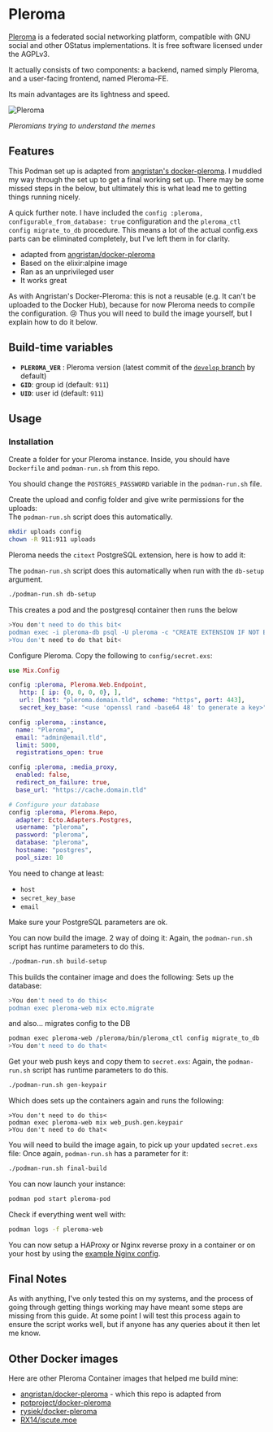 # Pleroma

[Pleroma](https://pleroma.social/) is a federated social networking platform, compatible with GNU social and other OStatus implementations. It is free software licensed under the AGPLv3.

It actually consists of two components: a backend, named simply Pleroma, and a user-facing frontend, named Pleroma-FE.

Its main advantages are its lightness and speed.

![Pleroma](https://i.imgur.com/VftiTlR.png)

_Pleromians trying to understand the memes_

## Features

This Podman set up is adapted from [angristan's docker-pleroma](https://github.com/angristan/docker-pleroma). I muddled my way through the set up to get a final working set up. There may be some missed steps in the below, but ultimately this is what lead me to getting things running nicely.

A quick further note. I have included the `config :pleroma, configurable_from_database: true` configuration and the `pleroma_ctl config migrate_to_db` procedure. This means a lot of the actual config.exs parts can be eliminated completely, but I've left them in for clarity.

- adapted from [angristan/docker-pleroma](https://github.com/angristan/docker-pleroma)
- Based on the elixir:alpine image
- Ran as an unprivileged user
- It works great

As with Angristan's Docker-Pleroma: this is not a reusable (e.g. It can't be uploaded to the Docker Hub), because for now Pleroma needs to compile the configuration. 😢
Thus you will need to build the image yourself, but I explain how to do it below.

## Build-time variables

- **`PLEROMA_VER`** : Pleroma version (latest commit of the [`develop` branch](https://git.pleroma.social/pleroma/pleroma) by default)
- **`GID`**: group id (default: `911`)
- **`UID`**: user id (default: `911`)

## Usage

### Installation

Create a folder for your Pleroma instance. Inside, you should have `Dockerfile` and `podman-run.sh` from this repo.

You should change the `POSTGRES_PASSWORD` variable in the `podman-run.sh` file.

Create the upload and config folder and give write permissions for the uploads:  
The `podman-run.sh` script does this automatically.
```sh
mkdir uploads config
chown -R 911:911 uploads
```

Pleroma needs the `citext` PostgreSQL extension, here is how to add it:

The `podman-run.sh` script does this automatically when run with the `db-setup` argument.
```sh
./podman-run.sh db-setup
```
This creates a pod and the postgresql container then runs the below
```sh 
>You don't need to do this bit<
podman exec -i pleroma-db psql -U pleroma -c "CREATE EXTENSION IF NOT EXISTS citext;"
>You don't need to do that bit<
```

Configure Pleroma. Copy the following to `config/secret.exs`:

```exs
use Mix.Config

config :pleroma, Pleroma.Web.Endpoint,
   http: [ ip: {0, 0, 0, 0}, ],
   url: [host: "pleroma.domain.tld", scheme: "https", port: 443],
   secret_key_base: "<use 'openssl rand -base64 48' to generate a key>"

config :pleroma, :instance,
  name: "Pleroma",
  email: "admin@email.tld",
  limit: 5000,
  registrations_open: true

config :pleroma, :media_proxy,
  enabled: false,
  redirect_on_failure: true,
  base_url: "https://cache.domain.tld"

# Configure your database
config :pleroma, Pleroma.Repo,
  adapter: Ecto.Adapters.Postgres,
  username: "pleroma",
  password: "pleroma",
  database: "pleroma",
  hostname: "postgres",
  pool_size: 10
```

You need to change at least:

- `host`
- `secret_key_base`
- `email`

Make sure your PostgreSQL parameters are ok.

You can now build the image. 2 way of doing it:
Again, the `podman-run.sh` script has runtime parameters to do this.
```sh
./podman-run.sh build-setup
```
This builds the container image and does the following:
Sets up the database:

```sh
>You don't need to do this<
podman exec pleroma-web mix ecto.migrate
```
and also... migrates config to the DB
```sh
podman exec pleroma-web /pleroma/bin/pleroma_ctl config migrate_to_db
>You don't need to do that<
```

Get your web push keys and copy them to `secret.exs`:
Again, the `podman-run.sh` script has runtime parameters to do this.
```sh
./podman-run.sh gen-keypair
```
Which does sets up the containers again and runs the following:
```
>You don't need to do this<
podman exec pleroma-web mix web_push.gen.keypair
>You don't need to do that<
```

You will need to build the image again, to pick up your updated `secret.exs` file:
Once again, `podman-run.sh` has a parameter for it:
```sh
./podman-run.sh final-build
```

You can now launch your instance:

```sh
podman pod start pleroma-pod
```

Check if everything went well with:

```sh
podman logs -f pleroma-web
```

You can now setup a HAProxy or Nginx reverse proxy in a container or on your host by using the [example Nginx config](https://git.pleroma.social/pleroma/pleroma/blob/develop/installation/pleroma.nginx).


## Final Notes

As with anything, I've only tested this on my systems, and the process of going through getting things working may have meant some steps are missing from this guide. At some point I will test this process again to ensure the script works well, but if anyone has any queries about it then let me know.

## Other Docker images

Here are other Pleroma Container images that helped me build mine:

- [angristan/docker-pleroma](https://github.com/angristan/docker-pleroma) - which this repo is adapted from
- [potproject/docker-pleroma](https://github.com/potproject/docker-pleroma)
- [rysiek/docker-pleroma](https://git.pleroma.social/rysiek/docker-pleroma)
- [RX14/iscute.moe](https://github.com/RX14/kurisu.rx14.co.uk/blob/master/services/iscute.moe/pleroma/Dockerfile)
